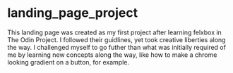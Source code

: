 # landing_page_project
This landing page was created as my first project after learning felxbox in The Odin Project. 
I followed their guidlines, yet took creative liberties along the way. 
I challenged myself to go futher than what was initially required of me by learning new concepts along the way, 
like how to make a chrome looking gradient on a button, for example. 
